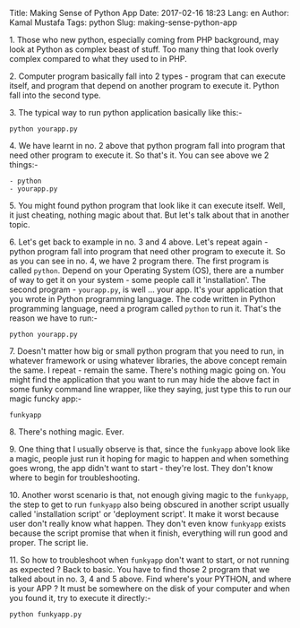 Title: Making Sense of Python App
Date: 2017-02-16 18:23
Lang: en
Author: Kamal Mustafa
Tags: python
Slug: making-sense-python-app

1\. Those who new python, especially coming from PHP background, may look at Python as complex beast of stuff. Too many thing that look overly complex compared to what they used to in PHP.

2\. Computer program basically fall into 2 types - program that can execute itself, and program that depend on another program to execute it. Python fall into the second type.

3\. The typical way to run python application basically like this:-

    python yourapp.py

4\. We have learnt in no. 2 above that python program fall into program that need other program to execute it. So that's it. You can see above we 2 things:-

    - python
    - yourapp.py

5\. You might found python program that look like it can execute itself. Well, it just cheating, nothing magic about that. But let's talk about that in another topic.

6\. Let's get back to example in no. 3 and 4 above. Let's repeat again - python program fall into program that need other program to execute it. So as you can see in no. 4, we have 2 program there. The first program is called `python`. Depend on your Operating System (OS), there are a number of way to get it on your system - some people call it 'installation'. The second program - `yourapp.py`, is well ... your app. It's your application that you wrote in Python programming language. The code written in Python programming language, need a program called `python` to run it. That's the reason we have to run:-

    python yourapp.py

7\. Doesn't matter how big or small python program that you need to run, in whatever framework or using whatever libraries, the above concept remain the same. I repeat - remain the same. There's nothing magic going on. You might find the application that you want to run may hide the above fact in some funky command line wrapper, like they saying, just type this to run our magic funcky app:-

    funkyapp

8\. There's nothing magic. Ever.

9\. One thing that I usually observe is that, since the `funkyapp` above look like a magic, people just run it hoping for magic to happen and when something goes wrong, the app didn't want to start - they're lost. They don't know where to begin for troubleshooting.

10\. Another worst scenario is that, not enough giving magic to the `funkyapp`, the step to get to run `funkyapp` also being obscured in another script usually called 'installation script' or 'deployment script'. It make it worst because user don't really know what happen. They don't even know `funkyapp` exists because the script promise that when it finish, everything will run good and proper. The script lie.

11\. So how to troubleshoot when `funkyapp` don't want to start, or not running as expected ? Back to basic. You have to find those 2 program that we talked about in no. 3, 4 and 5 above. Find where's your PYTHON, and where is your APP ? It must be somewhere on the disk of your computer and when you found it, try to execute it directly:-

    python funkyapp.py
